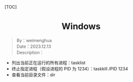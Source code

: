 [TOC]

<h1 align="center">Windows</h1>

> By：weimenghua  
> Date：2023.12.13  
> Description：  



- 列出当前正在运行的所有进程：tasklist
- 终止指定进程（假设进程的 PID 为 1234）：taskkill /PID 1234
- 查看当前目录文件：dir